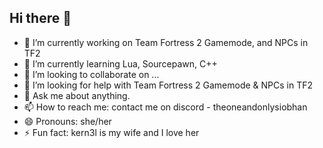 ## Hi there 👋

- 🔭 I’m currently working on Team Fortress 2 Gamemode, and NPCs in TF2
- 🌱 I’m currently learning Lua, Sourcepawn, C++
- 👯 I’m looking to collaborate on ...
- 🤔 I’m looking for help with Team Fortress 2 Gamemode & NPCs in TF2
- 💬 Ask me about anything.
- 📫 How to reach me: contact me on discord - theoneandonlysiobhan
- 😄 Pronouns: she/her
- ⚡ Fun fact: kern3l is my wife and I love her
